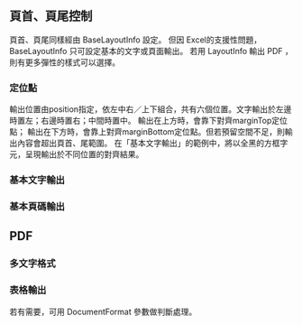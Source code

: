 ## 頁首、頁尾控制


頁首、頁尾同樣經由 BaseLayoutInfo 設定。
但因 Excel的支援性問題，BaseLayoutInfo 只可設定基本的文字或頁面輸出。
若用 LayoutInfo 輸出 PDF ，則有更多彈性的樣式可以選擇。

### 定位點

輸出位置由position指定，依左中右／上下組合，共有六個位置。文字輸出於左邊時置左；右邊時置右；中間時置中。
輸出在上方時，會靠下對齊marginTop定位點；
輸出在下方時，會靠上對齊marginBottom定位點。但若預留空間不足，則輸出內容會超出頁首、尾範圍。
在「基本文字輸出」的範例中，將以全黑的方框字元，呈現輸出於不同位置的對齊結果。

### 基本文字輸出



### 基本頁碼輸出

## PDF  

### 多文字格式

### 表格輸出


  
  
  
    
若有需要，可用 DocumentFormat 參數做判斷處理。


  